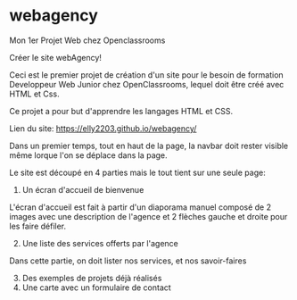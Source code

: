 # webagency
Mon 1er Projet Web chez Openclassrooms

Créer le site webAgency!

Ceci est le premier projet de création d'un site pour le besoin de formation Developpeur Web Junior chez OpenClassrooms, lequel doit être créé avec HTML et Css.

Ce projet a pour but d'apprendre les langages HTML et CSS.

Lien du site: https://elly2203.github.io/webagency/

Dans un premier temps, tout en haut de la page, la navbar doit rester visible même lorque l'on se déplace dans la page. 

Le site est découpé en 4 parties mais le tout tient sur une seule page:

1) Un écran d'accueil de bienvenue

L'écran d'accueil est fait à partir d'un diaporama manuel composé de 2 images avec une description de l'agence et 2 flèches gauche et droite pour les faire défiler.


2) Une liste des services offerts par l'agence

Dans cette partie, on doit lister nos services, et nos savoir-faires


3) Des exemples de projets déjà réalisés
4) Une carte avec un formulaire de contact



